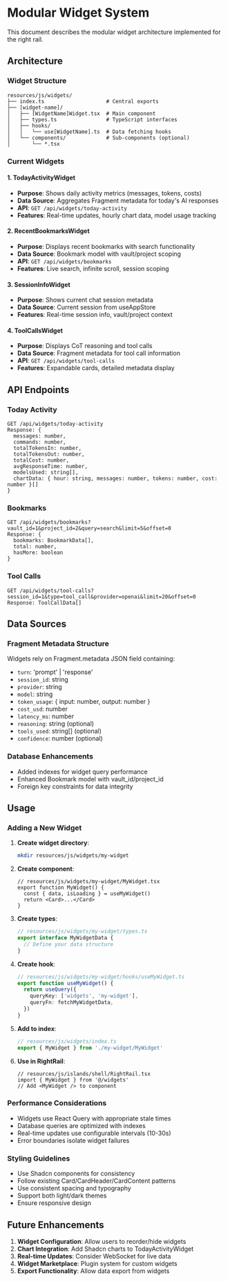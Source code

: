 # Modular Widget System

This document describes the modular widget architecture implemented for the right rail.

## Architecture

### Widget Structure
```
resources/js/widgets/
├── index.ts                    # Central exports
├── [widget-name]/
│   ├── [WidgetName]Widget.tsx  # Main component
│   ├── types.ts                # TypeScript interfaces
│   ├── hooks/
│   │   └── use[WidgetName].ts  # Data fetching hooks
│   └── components/             # Sub-components (optional)
│       └── *.tsx
```

### Current Widgets

#### 1. TodayActivityWidget
- **Purpose**: Shows daily activity metrics (messages, tokens, costs)
- **Data Source**: Aggregates Fragment metadata for today's AI responses
- **API**: `GET /api/widgets/today-activity`
- **Features**: Real-time updates, hourly chart data, model usage tracking

#### 2. RecentBookmarksWidget  
- **Purpose**: Displays recent bookmarks with search functionality
- **Data Source**: Bookmark model with vault/project scoping
- **API**: `GET /api/widgets/bookmarks`
- **Features**: Live search, infinite scroll, session scoping

#### 3. SessionInfoWidget
- **Purpose**: Shows current chat session metadata
- **Data Source**: Current session from useAppStore
- **Features**: Real-time session info, vault/project context

#### 4. ToolCallsWidget
- **Purpose**: Displays CoT reasoning and tool calls
- **Data Source**: Fragment metadata for tool call information  
- **API**: `GET /api/widgets/tool-calls`
- **Features**: Expandable cards, detailed metadata display

## API Endpoints

### Today Activity
```
GET /api/widgets/today-activity
Response: {
  messages: number,
  commands: number,
  totalTokensIn: number,
  totalTokensOut: number,
  totalCost: number,
  avgResponseTime: number,
  modelsUsed: string[],
  chartData: { hour: string, messages: number, tokens: number, cost: number }[]
}
```

### Bookmarks
```
GET /api/widgets/bookmarks?vault_id=1&project_id=2&query=search&limit=5&offset=0
Response: {
  bookmarks: BookmarkData[],
  total: number,
  hasMore: boolean
}
```

### Tool Calls
```
GET /api/widgets/tool-calls?session_id=1&type=tool_call&provider=openai&limit=20&offset=0
Response: ToolCallData[]
```

## Data Sources

### Fragment Metadata Structure
Widgets rely on Fragment.metadata JSON field containing:
- `turn`: 'prompt' | 'response'
- `session_id`: string
- `provider`: string
- `model`: string
- `token_usage`: { input: number, output: number }
- `cost_usd`: number
- `latency_ms`: number
- `reasoning`: string (optional)
- `tools_used`: string[] (optional)
- `confidence`: number (optional)

### Database Enhancements
- Added indexes for widget query performance
- Enhanced Bookmark model with vault_id/project_id
- Foreign key constraints for data integrity

## Usage

### Adding a New Widget

1. **Create widget directory**:
   ```bash
   mkdir resources/js/widgets/my-widget
   ```

2. **Create component**:
   ```tsx
   // resources/js/widgets/my-widget/MyWidget.tsx
   export function MyWidget() {
     const { data, isLoading } = useMyWidget()
     return <Card>...</Card>
   }
   ```

3. **Create types**:
   ```ts
   // resources/js/widgets/my-widget/types.ts
   export interface MyWidgetData {
     // Define your data structure
   }
   ```

4. **Create hook**:
   ```ts
   // resources/js/widgets/my-widget/hooks/useMyWidget.ts
   export function useMyWidget() {
     return useQuery({
       queryKey: ['widgets', 'my-widget'],
       queryFn: fetchMyWidgetData,
     })
   }
   ```

5. **Add to index**:
   ```ts
   // resources/js/widgets/index.ts
   export { MyWidget } from './my-widget/MyWidget'
   ```

6. **Use in RightRail**:
   ```tsx
   // resources/js/islands/shell/RightRail.tsx
   import { MyWidget } from '@/widgets'
   // Add <MyWidget /> to component
   ```

### Performance Considerations

- Widgets use React Query with appropriate stale times
- Database queries are optimized with indexes
- Real-time updates use configurable intervals (10-30s)
- Error boundaries isolate widget failures

### Styling Guidelines

- Use Shadcn components for consistency
- Follow existing Card/CardHeader/CardContent patterns  
- Use consistent spacing and typography
- Support both light/dark themes
- Ensure responsive design

## Future Enhancements

1. **Widget Configuration**: Allow users to reorder/hide widgets
2. **Chart Integration**: Add Shadcn charts to TodayActivityWidget
3. **Real-time Updates**: Consider WebSocket for live data
4. **Widget Marketplace**: Plugin system for custom widgets
5. **Export Functionality**: Allow data export from widgets